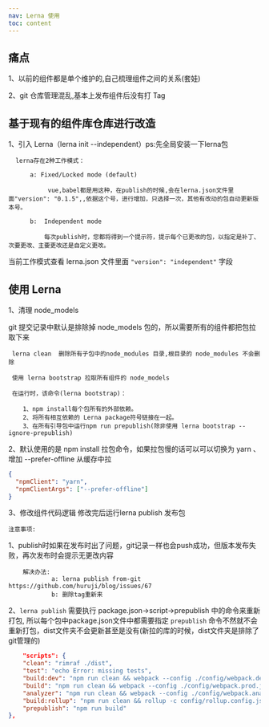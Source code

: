 ```yaml
---
nav: Lerna 使用
toc: content
---
```


## 痛点

1、以前的组件都是单个维护的,自己梳理组件之间的关系(套娃)

2、git 仓库管理混乱,基本上发布组件后没有打 Tag

## 基于现有的组件库仓库进行改造

1、引入 Lerna（lerna init --independent）ps:先全局安装一下lerna包

      lerna存在2种工作模式：

          a: Fixed/Locked mode (default)

               vue,babel都是用这种，在publish的时候,会在lerna.json文件里面"version": "0.1.5",,依据这个号，进行增加，只选择一次，其他有改动的包自动更新版本号。

          b:  Independent mode

              每次publish时，您都将得到一个提示符，提示每个已更改的包，以指定是补丁、次要更改、主要更改还是自定义更改。

当前工作模式查看 lerna.json 文件里面 `"version": "independent"` 字段

## 使用 Lerna

1、清理 node_models

git 提交记录中默认是排除掉 node_models 包的，所以需要所有的组件都把包拉取下来

     lerna clean  删除所有子包中的node_modules 目录,根目录的 node_modules 不会删除

     使用 lerna bootstrap 拉取所有组件的 node_models

     在运行时，该命令(lerna bootstrap)：

        1、npm install每个包所有的外部依赖。
        2、将所有相互依赖的 Lerna package符号链接在一起。
        3、在所有引导包中运行npm run prepublish(除非使用 lerna bootstrap --ignore-prepublish)

2、默认使用的是 npm install 拉包命令，如果拉包慢的话可以可以切换为 yarn 、增加 --prefer-offline 从缓存中拉

```json
{
  "npmClient": "yarn",
  "npmClientArgs": ["--prefer-offline"]
}
```
3、修改组件代码逻辑
   修改完后运行lerna publish 发布包

```注意事项:```

  1、publish时如果在发布时出了问题，git记录一样也会push成功，但版本发布失败，再次发布时会提示无更改内容

        解决办法:
                a: lerna publish from-git   https://github.com/huruji/blog/issues/67
                b: 删除tag重新来
  2、```lerna publish``` 需要执行 package.json->script->prepublish 中的命令来重新打包, 所以每个包中package.json文件中都需要指定           ```prepublish``` 命令不然就不会重新打包，dist文件夹不会更新甚至是没有(新拉的库的时候，dist文件夹是排除了git管理的)

```json
    "scripts": {
    "clean": "rimraf ./dist",
    "test": "echo Error: missing tests",
    "build:dev": "npm run clean && webpack --config ./config/webpack.dev.js",
    "build": "npm run clean && webpack --config ./config/webpack.prod.js",
    "analyzer": "npm run clean && webpack --config ./config/webpack.analyzer.js",
    "build:rollup": "npm run clean && rollup -c config/rollup.config.js && node main.js",
    "prepublish": "npm run build"
},
```
